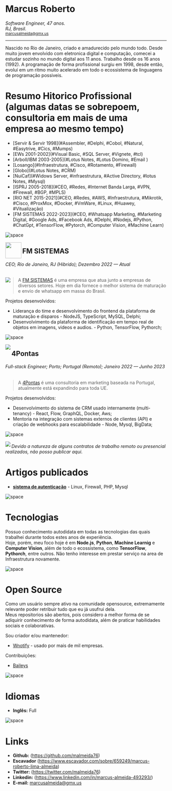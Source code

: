 # Marcus Roberto

_Software Engineer, 47 anos._  
_RJ, Brasil._  
<sub>marcusalmeida@gmx.us</sub>

---

Nascido no Rio de Janeiro, criado e amadurecido pelo mundo todo. Desde muito jovem envolvido com eletronica digital e computação, comecei a estudar sozinho no mundo digital aos 11 anos. Trabalho desde os 16 anos (1992). A programação de forma profissional surgiu em 1998, desde então, evoluí em um ritmo muito acelerado em todo o ecossistema de linguagens de programação possiveis.

# Resumo Hitorico Profissional (algumas datas se sobrepoem, consultoria em mais de uma empresa ao mesmo tempo)

- [Servir & Servir 1998](#Assembler, #Delphi, #Cobol, #Natural, #Easytrive, #Cics, #Mumps)
- [EWs 2001-2002](#Visual Basic, #SQL Server, #Vignete, #tcl)
- [Arboll/IBM 2003-2005](#Lotus Notes, #Lotus Domino, #Email )
- [Losango](#Infraestrutura, #Cisco, #Rotamento, #Firewall)
- [Globo](#Lotus Notes, #CRM)
- [NuiCaf](#Widows Server, #infraestrutura, #Active Directory, #lotus Notes, #Mysql)
- [ISPRJ 2005-2018](#CEO, #Redes, #Internet Banda Larga, #VPN, #Firewall, #BGP, #MPLS)
- [RIO NET 2015-2021](#CEO, #Redes, #AWS, #Infraestrutura, #Mikrotik, #Cisco, #ProxMox, #Docker, #VmWare, #Linux, #Huawey, #Vitualização)
- [FM SISTEMAS 2022-2023](#CEO, #Whatsapp Marketing, #Marketing Digital, #Google Ads, #Facebook Ads, #Delphi, #Nodejs, #Python, #ChatGpt, #TensorFlow, #Pytorch, #Computer Vision, #Machine Learn)

![space](https://user-images.githubusercontent.com/3277185/99425971-50e77c80-28e2-11eb-8a59-890fcc2749e6.png)

<img src="https://github.com/renatorib/curriculum-vitae/assets/3277185/0d175b97-664a-4c15-85b6-fcb37c965a6b" width="50px" height="50px" align="left" />

## FM SISTEMAS 

###### CEO; Rio de Janeiro, RJ (Hibrido); Dezembro 2022 — _Atual_

<img src="https://user-images.githubusercontent.com/3277185/136670363-95ded846-07fe-4275-b7a8-385c8e81a6b5.png" align="left" />

> A [FM SISTEMAS](https://fmhost.dedyn.io) é uma empresa que atua junto a empresas de diversos setores. Hoje em dia fornece o melhor sistema de maturação e envio de whatsapp em massa do Brasil.

Projetos desenvolvidos:
- Liderança do time e desenvolvimento do frontend da plataforma de maturação e disparos - NodeJS, TypeScript, MySQL, Delphi;
- Desenvolvimento da plataforma de identificação em tempo real de objetos em imagens, videos e audios. - Python, TensorFlow, Pythorch;

![space](https://user-images.githubusercontent.com/3277185/99425971-50e77c80-28e2-11eb-8a59-890fcc2749e6.png)

<img src="https://user-images.githubusercontent.com/3277185/98844338-f1ddbf80-242a-11eb-9775-56ccc7c579ab.png" align="left" />

## 4Pontas

###### Full-stack Engineer; Porto; Portugal (Remoto); Janeiro 2022 — Junho 2023

> A [4Pontas](https://4pontas.pt) é uma consultoria em marketing baseada na Portugal, atualmente está expandindo para toda UE.

Projetos desenvolvidos:

- Desenvolvimento do sistema de CRM usado internamente (multi-tenancy) - React, Flow, GraphQL, Docker, Aws;
- Mentoria na integração com sistemas externos de clientes (API) e criação de webhooks para escalabilidade - Node, Mysql, BigData;

![space](https://user-images.githubusercontent.com/3277185/99425971-50e77c80-28e2-11eb-8a59-890fcc2749e6.png)

<img src="https://user-images.githubusercontent.com/3277185/57595514-ea7ae480-751b-11e9-8787-3a54fb7f1895.png" align="left" />


###### Devido a natureza de alguns contratos de trabalho remoto ou presencial realizados, não posso publicar aqui.


# Artigos publicados

- **[sistema de autenticação](https://www.yumpu.com/pt/document/view/14638253/sistema-de-captura-de-pagina-inicial-siscapi)** - Linux, Firewall, PHP, Mysql

![space](https://user-images.githubusercontent.com/3277185/99425971-50e77c80-28e2-11eb-8a59-890fcc2749e6.png)

# Tecnologias

Possuo conhecimento autodidata em todas as tecnologias das quais trabalhei durante todos estes anos de experiência.  
Hoje, porém, meu foco hoje é em **Node.js**, **Python**, **Machine Learnig** e **Computer Vision**, além de todo o ecossistema, como **TensorFlow**, **Pythorch**, entre outros. Não tenho interesse em prestar serviço na area de Infraestrutura novamente.

![space](https://user-images.githubusercontent.com/3277185/99425971-50e77c80-28e2-11eb-8a59-890fcc2749e6.png)

# Open Source

Como um usuário sempre ativo na comunidade opensource, extremamente relevante poder retribuir tudo que eu já usufrui dela.  
Meus repositorios são abertos, pois considero a melhor forma de se adiquirir conhecimento de forma autodidata, além de praticar habilidades sociais e colaborativas.

Sou criador e/ou mantenedor:

- [Wnotify](https://github.com/malmeida76/wnotify) - usado por mais de mil empresas.

Contribuições:

- [Baileys](https://github.com/WhiskeySockets/Baileys)

![space](https://user-images.githubusercontent.com/3277185/99425971-50e77c80-28e2-11eb-8a59-890fcc2749e6.png)

# Idiomas

- **Inglês:** Full

![space](https://user-images.githubusercontent.com/3277185/99425971-50e77c80-28e2-11eb-8a59-890fcc2749e6.png)

# Links

- **Github:** (https://github.com/malmeida76)
- **Escavador** (https://www.escavador.com/sobre/659249/marcus-roberto-lima-almeida)
- **Twitter:** (https://twitter.com/malmeida76)
- **Linkedin:** (https://www.linkedin.com/in/marcus-almeida-493293/)
- **E-mail:** marcusalmeida@gmx.us
